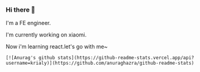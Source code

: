### Hi there 👋

I'm a FE engineer.

I'm currently working on xiaomi.

Now i'm learning react.let's go with me~

```
[![Anurag's github stats](https://github-readme-stats.vercel.app/api?username=krialy)](https://github.com/anuraghazra/github-readme-stats)
```

<!--
**KrialY/krialy** is a ✨ _special_ ✨ repository because its `README.md` (this file) appears on your GitHub profile.

Here are some ideas to get you started:

- 🔭 I’m currently working on ...
- 🌱 I’m currently learning ...
- 👯 I’m looking to collaborate on ...
- 🤔 I’m looking for help with ...
- 💬 Ask me about ...
- 📫 How to reach me: ...
- 😄 Pronouns: ...
- ⚡ Fun fact: ...
-->
